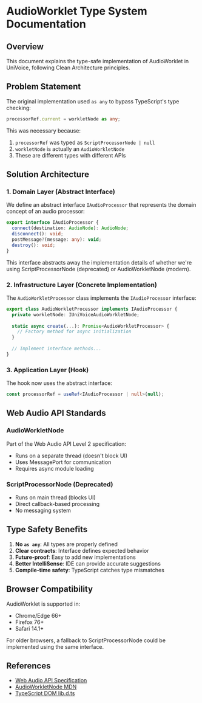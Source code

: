 # AudioWorklet Type System Documentation

## Overview

This document explains the type-safe implementation of AudioWorklet in UniVoice, following Clean Architecture principles.

## Problem Statement

The original implementation used `as any` to bypass TypeScript's type checking:
```typescript
processorRef.current = workletNode as any;
```

This was necessary because:
1. `processorRef` was typed as `ScriptProcessorNode | null`
2. `workletNode` is actually an `AudioWorkletNode`
3. These are different types with different APIs

## Solution Architecture

### 1. Domain Layer (Abstract Interface)

We define an abstract interface `IAudioProcessor` that represents the domain concept of an audio processor:

```typescript
export interface IAudioProcessor {
  connect(destination: AudioNode): AudioNode;
  disconnect(): void;
  postMessage?(message: any): void;
  destroy(): void;
}
```

This interface abstracts away the implementation details of whether we're using ScriptProcessorNode (deprecated) or AudioWorkletNode (modern).

### 2. Infrastructure Layer (Concrete Implementation)

The `AudioWorkletProcessor` class implements the `IAudioProcessor` interface:

```typescript
export class AudioWorkletProcessor implements IAudioProcessor {
  private workletNode: IUniVoiceAudioWorkletNode;
  
  static async create(...): Promise<AudioWorkletProcessor> {
    // Factory method for async initialization
  }
  
  // Implement interface methods...
}
```

### 3. Application Layer (Hook)

The hook now uses the abstract interface:
```typescript
const processorRef = useRef<IAudioProcessor | null>(null);
```

## Web Audio API Standards

### AudioWorkletNode

Part of the Web Audio API Level 2 specification:
- Runs on a separate thread (doesn't block UI)
- Uses MessagePort for communication
- Requires async module loading

### ScriptProcessorNode (Deprecated)

- Runs on main thread (blocks UI)
- Direct callback-based processing
- No messaging system

## Type Safety Benefits

1. **No `as any`**: All types are properly defined
2. **Clear contracts**: Interface defines expected behavior
3. **Future-proof**: Easy to add new implementations
4. **Better IntelliSense**: IDE can provide accurate suggestions
5. **Compile-time safety**: TypeScript catches type mismatches

## Browser Compatibility

AudioWorklet is supported in:
- Chrome/Edge 66+
- Firefox 76+
- Safari 14.1+

For older browsers, a fallback to ScriptProcessorNode could be implemented using the same interface.

## References

- [Web Audio API Specification](https://www.w3.org/TR/webaudio/)
- [AudioWorkletNode MDN](https://developer.mozilla.org/en-US/docs/Web/API/AudioWorkletNode)
- [TypeScript DOM lib.d.ts](https://github.com/microsoft/TypeScript/blob/main/lib/lib.dom.d.ts)